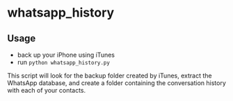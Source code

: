 whatsapp_history
================

Usage
-----

* back up your iPhone using iTunes
* run `python whatsapp_history.py`

This script will look for the backup folder created by iTunes, extract the WhatsApp database,
and create a folder containing the conversation history with each of your contacts.
